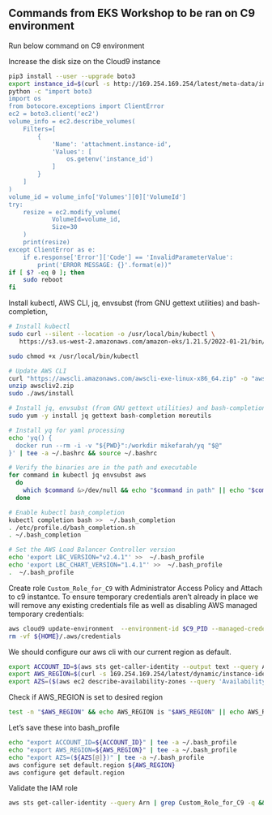 ## Commands from EKS Workshop to be ran on C9 environment

Run below command on C9 environment

Increase the disk size on the Cloud9 instance
```sh
pip3 install --user --upgrade boto3
export instance_id=$(curl -s http://169.254.169.254/latest/meta-data/instance-id)
python -c "import boto3
import os
from botocore.exceptions import ClientError 
ec2 = boto3.client('ec2')
volume_info = ec2.describe_volumes(
    Filters=[
        {
            'Name': 'attachment.instance-id',
            'Values': [
                os.getenv('instance_id')
            ]
        }
    ]
)
volume_id = volume_info['Volumes'][0]['VolumeId']
try:
    resize = ec2.modify_volume(    
            VolumeId=volume_id,    
            Size=30
    )
    print(resize)
except ClientError as e:
    if e.response['Error']['Code'] == 'InvalidParameterValue':
        print('ERROR MESSAGE: {}'.format(e))"
if [ $? -eq 0 ]; then
    sudo reboot
fi


```
Install kubectl, AWS CLI, jq, envsubst (from GNU gettext utilities) and bash-completion, 
```sh
# Install kubectl
sudo curl --silent --location -o /usr/local/bin/kubectl \
   https://s3.us-west-2.amazonaws.com/amazon-eks/1.21.5/2022-01-21/bin/linux/amd64/kubectl

sudo chmod +x /usr/local/bin/kubectl

# Update AWS CLI
curl "https://awscli.amazonaws.com/awscli-exe-linux-x86_64.zip" -o "awscliv2.zip"
unzip awscliv2.zip
sudo ./aws/install

# Install jq, envsubst (from GNU gettext utilities) and bash-completion
sudo yum -y install jq gettext bash-completion moreutils

# Install yq for yaml processing
echo 'yq() {
  docker run --rm -i -v "${PWD}":/workdir mikefarah/yq "$@"
}' | tee -a ~/.bashrc && source ~/.bashrc

# Verify the binaries are in the path and executable
for command in kubectl jq envsubst aws
  do
    which $command &>/dev/null && echo "$command in path" || echo "$command NOT FOUND"
  done

# Enable kubectl bash_completion
kubectl completion bash >>  ~/.bash_completion
. /etc/profile.d/bash_completion.sh
. ~/.bash_completion

# Set the AWS Load Balancer Controller version
echo 'export LBC_VERSION="v2.4.1"' >>  ~/.bash_profile
echo 'export LBC_CHART_VERSION="1.4.1"' >>  ~/.bash_profile
.  ~/.bash_profile
```


Create role ``Custom_Role_for_C9`` with Administrator Access Policy and Attach to c9 instantce.
To ensure temporary credentials aren’t already in place we will remove any existing credentials file as well as disabling AWS managed temporary credentials:
```sh
aws cloud9 update-environment  --environment-id $C9_PID --managed-credentials-action DISABLE
rm -vf ${HOME}/.aws/credentials
```
We should configure our aws cli with our current region as default.
```sh
export ACCOUNT_ID=$(aws sts get-caller-identity --output text --query Account)
export AWS_REGION=$(curl -s 169.254.169.254/latest/dynamic/instance-identity/document | jq -r '.region')
export AZS=($(aws ec2 describe-availability-zones --query 'AvailabilityZones[].ZoneName' --output text --region $AWS_REGION))
```
Check if AWS_REGION is set to desired region
```sh
test -n "$AWS_REGION" && echo AWS_REGION is "$AWS_REGION" || echo AWS_REGION is not set
```
Let’s save these into bash_profile
```sh
echo "export ACCOUNT_ID=${ACCOUNT_ID}" | tee -a ~/.bash_profile
echo "export AWS_REGION=${AWS_REGION}" | tee -a ~/.bash_profile
echo "export AZS=(${AZS[@]})" | tee -a ~/.bash_profile
aws configure set default.region ${AWS_REGION}
aws configure get default.region
```
Validate the IAM role
```sh
aws sts get-caller-identity --query Arn | grep Custom_Role_for_C9 -q && echo "IAM role valid" || echo "IAM role NOT valid"
```
